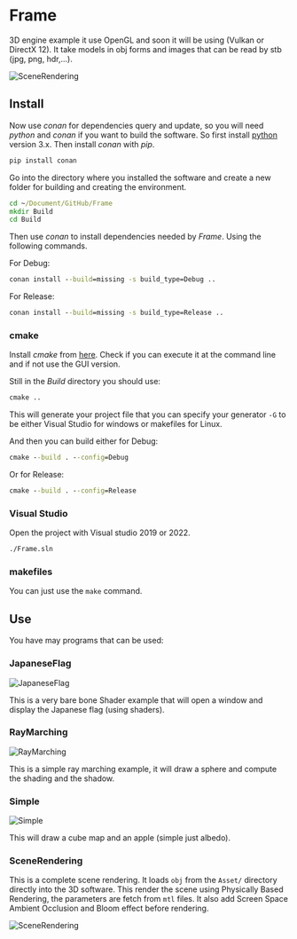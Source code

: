 # Frame

3D engine example it use OpenGL and soon it will be using (Vulkan or DirectX 
12). It take models in obj forms and images that can be read by stb (jpg, png,
hdr,...).

![SceneRendering](https://github.com/anirul/Frame/raw/master/examples/scene_rendering.png "A Scene rendering made with ShaderGL.")

## Install

Now use *conan* for dependencies query and update, so you will need *python* 
and *conan* if you want to build the software. So first install 
[python](https://www.python.org/downloads/) version 3.x. Then install *conan* 
with *pip*.

```cmd
pip install conan
```

Go into the directory where you installed the software and create a new folder
for building and creating the environment.

```cmd
cd ~/Document/GitHub/Frame
mkdir Build
cd Build
```

Then use *conan* to install dependencies needed by *Frame*. Using the following
commands.

For Debug:
```cmd
conan install --build=missing -s build_type=Debug ..
```

For Release:
```cmd
conan install --build=missing -s build_type=Release ..
```

### cmake

Install *cmake* from [here](https://cmake.org/). Check if you can execute it at
the command line and if not use the GUI version.

Still in the *Build* directory you should use:
```cmd
cmake ..
```

This will generate your project file that you can specify your generator 
```-G``` to be either Visual Studio for windows or makefiles for Linux.

And then you can build either for Debug:
```cmd
cmake --build . --config=Debug
```

Or for Release:
```cmd
cmake --build . --config=Release
```

### Visual Studio

Open the project with Visual studio 2019 or 2022.

```cmd
./Frame.sln
```

### makefiles

You can just use the ```make``` command.

## Use

You have may programs that can be used:

### JapaneseFlag

![JapaneseFlag](https://github.com/anirul/Frame/raw/master/examples/japanese_flag.png "A rendering of the Japanese flag using shaders.")

This is a very bare bone Shader example that will open a window and display
the Japanese flag (using shaders).

### RayMarching

![RayMarching](https://github.com/anirul/Frame/raw/master/examples/ray_marching.png "A rendering of a sphere on a plane using raymaching shaders.")

This is a simple ray marching example, it will draw a sphere and compute the
shading and the shadow.

### Simple

![Simple](https://github.com/anirul/Frame/raw/master/Sample/scene_simple.png "A rendering of an apple floating in the coulds.")

This will draw a cube map and an apple (simple just albedo).

### SceneRendering

This is a complete scene rendering. It loads ```obj``` from the ```Asset/```
directory directly into the 3D software. This render the scene using
Physically Based Rendering, the parameters are fetch from ```mtl``` files.
It also add Screen Space Ambient Occlusion and Bloom effect before rendering.

![SceneRendering](https://github.com/anirul/ShaderGL/raw/master/Sample/SceneRendering.png "A Scene rendering made with ShaderGL.")
